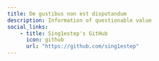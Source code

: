 ```yaml
---
title: De gustibus non est disputandum
description: Information of questionable value
social_links:
    - title: Sing1estep's GitHub
      icon: github
      url: "https://github.com/sing1estep"
---
```


<aside>
    <link rel="me" href="https://infosec.exchange/@singlestep">
    <link rel="icon" type="image/png" href="/images/favicon-96x96.png" sizes="96x96" />
    <link rel="icon" type="image/svg+xml" href="/images/favicon.svg" />
    <link rel="shortcut icon" href="/images/favicon.ico" />
    <link rel="apple-touch-icon" sizes="180x180" href="/images/apple-touch-icon.png" />
    <link rel="manifest" href="/images/site.webmanifest" />
</aside>
